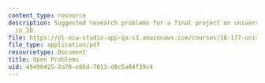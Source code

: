 ```yaml
---
content_type: resource
description: Suggested research problems for a final project on universal random structures
  in 2D.
file: https://ol-ocw-studio-app-qa.s3.amazonaws.com/courses/18-177-universal-random-structures-in-2d-fall-2015/494904252a78e86d7013d8c5a84f39c4_MIT18_177F15_openp.pdf
file_type: application/pdf
resourcetype: Document
title: Open Problems
uid: 49490425-2a78-e86d-7013-d8c5a84f39c4
---
```

